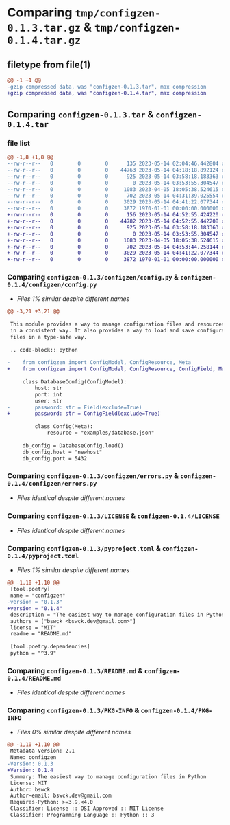 # Comparing `tmp/configzen-0.1.3.tar.gz` & `tmp/configzen-0.1.4.tar.gz`

## filetype from file(1)

```diff
@@ -1 +1 @@
-gzip compressed data, was "configzen-0.1.3.tar", max compression
+gzip compressed data, was "configzen-0.1.4.tar", max compression
```

## Comparing `configzen-0.1.3.tar` & `configzen-0.1.4.tar`

### file list

```diff
@@ -1,8 +1,8 @@
--rw-r--r--   0        0        0      135 2023-05-14 02:04:46.442804 configzen-0.1.3/configzen/__init__.py
--rw-r--r--   0        0        0    44763 2023-05-14 04:18:18.892124 configzen-0.1.3/configzen/config.py
--rw-r--r--   0        0        0      925 2023-05-14 03:58:18.183363 configzen-0.1.3/configzen/errors.py
--rw-r--r--   0        0        0        0 2023-05-14 03:53:55.304547 configzen-0.1.3/configzen/py.typed
--rw-r--r--   0        0        0     1083 2023-04-05 18:05:38.524615 configzen-0.1.3/LICENSE
--rw-r--r--   0        0        0      702 2023-05-14 04:31:39.025554 configzen-0.1.3/pyproject.toml
--rw-r--r--   0        0        0     3029 2023-05-14 04:41:22.077344 configzen-0.1.3/README.md
--rw-r--r--   0        0        0     3872 1970-01-01 00:00:00.000000 configzen-0.1.3/PKG-INFO
+-rw-r--r--   0        0        0      156 2023-05-14 04:52:55.424220 configzen-0.1.4/configzen/__init__.py
+-rw-r--r--   0        0        0    44782 2023-05-14 04:52:55.442208 configzen-0.1.4/configzen/config.py
+-rw-r--r--   0        0        0      925 2023-05-14 03:58:18.183363 configzen-0.1.4/configzen/errors.py
+-rw-r--r--   0        0        0        0 2023-05-14 03:53:55.304547 configzen-0.1.4/configzen/py.typed
+-rw-r--r--   0        0        0     1083 2023-04-05 18:05:38.524615 configzen-0.1.4/LICENSE
+-rw-r--r--   0        0        0      702 2023-05-14 04:53:44.258144 configzen-0.1.4/pyproject.toml
+-rw-r--r--   0        0        0     3029 2023-05-14 04:41:22.077344 configzen-0.1.4/README.md
+-rw-r--r--   0        0        0     3872 1970-01-01 00:00:00.000000 configzen-0.1.4/PKG-INFO
```

### Comparing `configzen-0.1.3/configzen/config.py` & `configzen-0.1.4/configzen/config.py`

 * *Files 1% similar despite different names*

```diff
@@ -3,21 +3,21 @@
 
 This module provides a way to manage configuration files and resources
 in a consistent way. It also provides a way to load and save configuration
 files in a type-safe way.
 
 .. code-block:: python
 
-    from configzen import ConfigModel, ConfigResource, Meta
+    from configzen import ConfigModel, ConfigResource, ConfigField, Meta
 
     class DatabaseConfig(ConfigModel):
         host: str
         port: int
         user: str
-        password: str = Field(exclude=True)
+        password: str = ConfigField(exclude=True)
 
         class Config(Meta):
             resource = "examples/database.json"
 
     db_config = DatabaseConfig.load()
     db_config.host = "newhost"
     db_config.port = 5432
```

### Comparing `configzen-0.1.3/configzen/errors.py` & `configzen-0.1.4/configzen/errors.py`

 * *Files identical despite different names*

### Comparing `configzen-0.1.3/LICENSE` & `configzen-0.1.4/LICENSE`

 * *Files identical despite different names*

### Comparing `configzen-0.1.3/pyproject.toml` & `configzen-0.1.4/pyproject.toml`

 * *Files 1% similar despite different names*

```diff
@@ -1,10 +1,10 @@
 [tool.poetry]
 name = "configzen"
-version = "0.1.3"
+version = "0.1.4"
 description = "The easiest way to manage configuration files in Python"
 authors = ["bswck <bswck.dev@gmail.com>"]
 license = "MIT"
 readme = "README.md"
 
 [tool.poetry.dependencies]
 python = "^3.9"
```

### Comparing `configzen-0.1.3/README.md` & `configzen-0.1.4/README.md`

 * *Files identical despite different names*

### Comparing `configzen-0.1.3/PKG-INFO` & `configzen-0.1.4/PKG-INFO`

 * *Files 0% similar despite different names*

```diff
@@ -1,10 +1,10 @@
 Metadata-Version: 2.1
 Name: configzen
-Version: 0.1.3
+Version: 0.1.4
 Summary: The easiest way to manage configuration files in Python
 License: MIT
 Author: bswck
 Author-email: bswck.dev@gmail.com
 Requires-Python: >=3.9,<4.0
 Classifier: License :: OSI Approved :: MIT License
 Classifier: Programming Language :: Python :: 3
```


